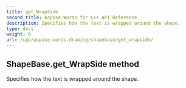 ```yaml
---
title: get_WrapSide
second_title: Aspose.Words for C++ API Reference
description: Specifies how the text is wrapped around the shape. 
type: docs
weight: 0
url: /cpp/aspose.words.drawing/shapebase/get_wrapside/
---
```

## ShapeBase.get_WrapSide method


Specifies how the text is wrapped around the shape. 

